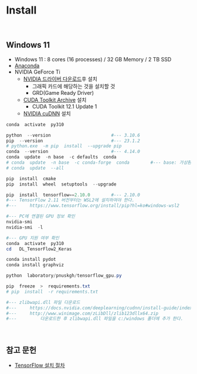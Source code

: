 # Install

  

## Windows 11

- Windows 11 : 8 cores (16 processes) / 32 GB Memory / 2 TB SSD
- [Anaconda](https://www.anaconda.com/)
- NVIDIA GeForce  Ti
  - [NVIDIA 드라이버 다운로드](https://www.nvidia.com/Download/index.aspx?lang=kr)후 설치
    - 그래픽 카드에 해당하는 것을 설치할 것
    - GRD(Game Ready Driver)
  - [CUDA Toolkit Archive](https://developer.nvidia.com/cuda-toolkit-archive) 설치
    - CUDA Toolkit 12.1 Update 1
  - [NVIDIA cuDNN](https://developer.nvidia.com/cudnn) 설치

```powershell
conda  activate  py310

python  --version                       #--- 3.10.6
pip  --version                          #--- 23.1.2
# python.exe  -m pip  install  --upgrade pip
conda  --version                        #--- 4.14.0
conda  update  -n base  -c defaults  conda
# conda  update  -n base  -c conda-forge  conda        #--- base: 가상환경 이름
# conda  update  --all

pip  install  cmake
pip  install  wheel  setuptools  --upgrade

pip  install  tensorflow==2.10.0        #--- 2.10.0
#--- TensorFlow 2.11 버전부터는 WSL2에 설치하여야 한다.
#---     https://www.tensorflow.org/install/pip?hl=ko#windows-wsl2

#--- PC에 연결된 GPU 정보 확인
nvidia-smi
nvidia-smi  -l

#--- GPU 지원 여부 확인
conda  activate  py310
cd   DL_TensorFlow2_Keras

conda install pydot
conda install graphviz

python  laboratory/pnuskgh/tensorflow_gpu.py

pip  freeze  >  requirements.txt
# pip  install  -r requirements.txt

#--- zlibwapi.dll 파일 다운로드
#---     https://docs.nvidia.com/deeplearning/cudnn/install-guide/index.html#install-zlib-windows
#---     http://www.winimage.com/zLibDll/zlib123dllx64.zip
#---         다운로드한 후 zlibwapi.dll 파일을 c:/windows 폴더에 추가 한다.
```

  

## 참고 문헌

- [TensorFlow 설치 절차](https://velog.io/@hsedmr/TensorFlow-%EC%84%A4%EC%B9%98-%EC%A0%88%EC%B0%A8)
